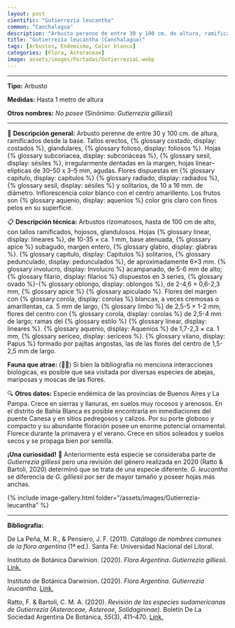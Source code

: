 ```yaml
---
layout: post
cientific: "Gutierrezia leucantha"
common: "Canchalagua"
description: "Arbusto perenne de entre 30 y 100 cm. de altura, ramificados desde la base. Tallos erectos, costados, glandulares, foliosos. Hojas subcoriáceas, sésiles, irregularmente dentadas en la margen, hojas linear–elípticas de 30–50 x 3–5 mm, agudas. Flores dispuestas en capítulos radiados, sésiles y solitarios, de 10 a 16 mm. de diámetro. Inflorescencia color blanco con el centro amarillento. Los frutos son aquenios color gris claro con finos pelos en su superficie."
title: "Gutierrezia leucantha (Canchalagua)"
tags: [Arbustos, Endemismo, Color blanco]
categories: [Flora, Asteraceae]
image: assets/images/Portadas/GutierreziaL.webp
---
```


***

**Tipo:** Arbusto

**Medidas:** Hasta 1 metro de altura

**Otros nombres:** *No posee* (Sinónimo: *Gutierrezia gilliesii*)

***

🌱 **Descripción general:** Arbusto perenne de entre 30 y 100 cm. de altura, ramificados desde la base. Tallos erectos, {% glossary costado, display: costados %}, glandulares, {% glossary folioso, display: foliosos %}. Hojas {% glossary subcoriacea, display: subcoriáceas %}, {% glossary sesil, display: sésiles %}, irregularmente dentadas en la margen, hojas linear–elípticas de 30–50 x 3–5 mm, agudas. Flores dispuestas en {% glossary capitulo, display: capítulos %} {% glossary radiado, display: radiados %}, {% glossary sesil, display: sésiles %} y solitarios, de 10 a 16 mm. de diámetro. Inflorescencia color blanco con el centro amarillento. Los frutos son {% glossary aquenio, display: aquenios %} color gris claro con finos pelos en su superficie.

📋 **Descripción técnica:** Arbustos rizomatosos, hasta de 100 cm de alto, con tallos ramificados, hojosos, glandulosos. Hojas {% glossary linear, display: lineares %}, de 10-35 × ca. 1 mm, base atenuada, {% glossary apice %} subagudo, margen entero, {% glossary glabro, display: glabras %}. {% glossary capitulo, display: Capitulos %} solitarios, {% glossary pedunculado, display: pedunculados %}, de aproximadamente 6×3 mm. {% glossary involucro, display: Involucro %} acampanado, de 5-6 mm de alto; {% glossary filario, display: filarios %} dispuestos en 3 series, {% glossary ovado %}-{% glossary oblongo, display: oblongos %}, de 2-4,6 × 0,6-2,3 mm, {% glossary apice %} {% glossary apiculado %}. Flores del margen con {% glossary corola, display: corolas %} blancas, a veces cremosas o amarillentas, ca. 5 mm de largo, {% glossary limbo %} de 2,5-5 × 1-2 mm; flores del centro con {% glossary corola, display: corolas %} de 2,5-4 mm de largo; ramas del {% glossary estilo %} {% glossary linear, display: lineares %}. {% glossary aquenio, display: Aquenios %} de 1,7-2,3 × ca. 1 mm, {% glossary sericeo, display: sericeos %}. {% glossary vilano, display: Papus %} formado por pajitas angostas, las de las flores del centro de 1,5-2,5 mm de largo.

**Fauna que atrae:** (🦋🐝) Si bien la bibliografía no menciona interacciones biológicas, es posible que sea visitada por diversas especies de abejas, mariposas y moscas de las flores.

🔍 **Otros datos:** Especie endémica de las provincias de Buenos Aires y La Pampa. Crece en sierras y llanuras, en suelos muy rocosos y arenosos. En el distrito de Bahía Blanca es posible encontrarla en inmediaciones del puente Canesa y en sitios pedregosos y calizos. Por su porte globoso y compacto y su abundante floración posee un enorme potencial ornamental. Florece durante la primavera y el verano. Crece en sitios soleados y suelos secos y se propaga bien por semilla.

**¡Una curiosidad!** 👀 Anteriormente esta especie se consideraba parte de *Gutierrezia gilliesii* pero una revisión del género realizada en 2020 (Ratto & Bartoli, 2020) determinó que se trata de una especie diferente. *G. leucantha* se diferencia de *G. gilliesii* por ser de mayor tamaño y poseer hojas más anchas. 

 {% include image-gallery.html folder="/assets/images/Gutierrezia-leucantha" %}

***

**Bibliografía:**

De La Peña, M. R., & Pensiero, J. F. (2011). *Catálogo de nombres comunes de la flora argentina* (1ª ed.). Santa Fé: Universidad Nacional del Litoral.

Instituto de Botánica Darwinion. (2020). *Flora Argentina. Gutierrezia gilliesii*. [Link.](https://buscador.floraargentina.edu.ar/species/details/16827)

Instituto de Botánica Darwinion. (2020). *Flora Argentina. Gutierrezia leucantha*. [Link.](https://buscador.floraargentina.edu.ar/species/details/19341)

Ratto, F. & Bartoli, C. M. A. (2020). *Revisión de las especies sudamericanas de Gutierrezia (Asteraceae, Astereae, Solidagininae).* Boletín De La Sociedad Argentina De Botánica, *55*(3), 411–470. [Link.](https://revistas.unc.edu.ar/index.php/BSAB/article/view/28227)
